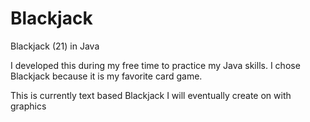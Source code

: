 # Blackjack
Blackjack (21) in Java

I developed this during my free time to practice my Java skills. I chose Blackjack because it is my favorite card game.

This is currently text based Blackjack
I will eventually create on with graphics
